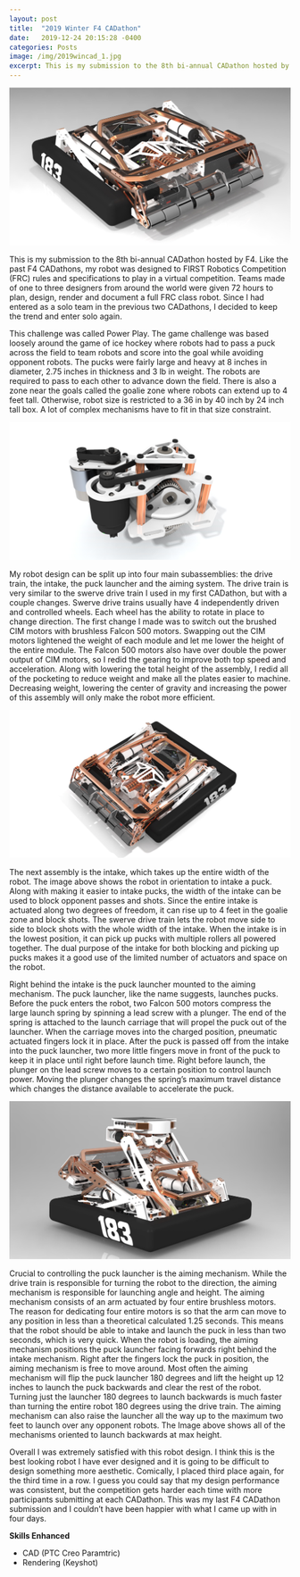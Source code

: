 ```yaml
---
layout: post
title:  "2019 Winter F4 CADathon"
date:   2019-12-24 20:15:28 -0400
categories: Posts
image: /img/2019wincad_1.jpg
excerpt: This is my submission to the 8th bi-annual CADathon hosted by F4. Like the past F4 CADathons, my robot was designed to FIRST Robotics Competition (FRC) rules and specifications to play in a virtual competition. Teams made of one to three... 
---
```

![Cover Image](/img/2019wincad_1.jpg)

This is my submission to the 8th bi-annual CADathon hosted by F4. Like the past F4 CADathons, my robot was designed to FIRST Robotics Competition (FRC) rules and specifications to play in a virtual competition. Teams made of one to three designers from around the world were given 72 hours to plan, design, render and document a full FRC class robot. Since I had entered as a solo team in the previous two CADathons, I decided to keep the trend and enter solo again. 

This challenge was called Power Play. The game challenge was based loosely around the game of ice hockey where robots had to pass a puck across the field to team robots and score into the goal while avoiding opponent robots. The pucks were fairly large and heavy at 8 inches in diameter, 2.75 inches in thickness and 3 lb in weight. The robots are required to pass to each other to advance down the field. There is also a zone near the goals called the goalie zone where robots can extend up to 4 feet tall. Otherwise, robot size is restricted to a 36 in by 40 inch by 24 inch tall box. A lot of complex mechanisms have to fit in that size constraint. 

![Swerve Module Image](/img/2019sumcad_swerve.jpg)

My robot design can be split up into four main subassemblies: the drive train, the intake, the puck launcher and the aiming system. The drive train is very similar to the swerve drive train I used in my first CADathon, but with a couple changes. Swerve drive trains usually have 4 independently driven and controlled wheels. Each wheel has the ability to rotate in place to change direction. The first change I made was to switch out the brushed CIM motors with brushless Falcon 500 motors. Swapping out the CIM motors lightened the weight of each module and let me lower the height of the entire module. The Falcon 500 motors also have over double the power output of CIM motors, so I redid the gearing to improve both top speed and acceleration. Along with lowering the total height of the assembly, I redid all of the pocketing to reduce weight and make all the plates easier to machine. Decreasing weight, lowering the center of gravity and increasing the power of this assembly will only make the robot more efficient. 

![Intake and Movement Position](/img/2019wincad_3.jpg)

The next assembly is the intake, which takes up the entire width of the robot. The image above shows the robot in orientation to intake a puck. Along with making it easier to intake pucks, the width of the intake can be used to block opponent passes and shots. Since the entire intake is actuated along two degrees of freedom, it can rise up to 4 feet in the goalie zone and block shots. The swerve drive train lets the robot move side to side to block shots with the whole width of the intake. When the intake is in the lowest position, it can pick up pucks with multiple rollers all powered together. The dual purpose of the intake for both blocking and picking up pucks makes it a good use of the limited number of actuators and space on the robot. 

Right behind the intake is the puck launcher mounted to the aiming mechanism. The puck launcher, like the name suggests, launches pucks. Before the puck enters the robot, two Falcon 500 motors compress the large launch spring by spinning a lead screw with a plunger. The end of the spring is attached to the launch carriage that will propel the puck out of the launcher. When the carriage moves into the charged position, pneumatic actuated fingers lock it in place. After the puck is passed off from the intake into the puck launcher, two more little fingers move in front of the puck to keep it in place until right before launch time. Right before launch, the plunger on the lead screw moves to a certain position to control launch power. Moving the plunger changes the spring’s maximum travel distance which changes the distance available to accelerate the puck.

![Rear Launch Orientation Image](/img/2019wincad_2.jpg)

Crucial to controlling the puck launcher is the aiming mechanism. While the drive train is responsible for turning the robot to the direction, the aiming mechanism is responsible for launching angle and height. The aiming mechanism consists of an arm actuated by four entire brushless motors. The reason for dedicating four entire motors is so that the arm can move to any position in less than a theoretical calculated 1.25 seconds. This means that the robot should be able to intake and launch the puck in less than two seconds, which is very quick. When the robot is loading, the aiming mechanism positions the puck launcher facing forwards right behind the intake mechanism. Right after the fingers lock the puck in position, the aiming mechanism is free to move around. Most often the aiming mechanism will flip the puck launcher 180 degrees and lift the height up 12 inches to launch the puck backwards and clear the rest of the robot. Turning just the launcher 180 degrees to launch backwards is much faster than turning the entire robot 180 degrees using the drive train. The aiming mechanism can also raise the launcher all the way up to the maximum two feet to launch over any opponent robots. The Image above shows all of the mechanisms oriented to launch backwards at max height. 

Overall I was extremely satisfied with this robot design. I think this is the best looking robot I have ever designed and it is going to be difficult to design something more aesthetic. Comically, I placed third place again, for the third time in a row. I guess you could say that my design performance was consistent, but the competition gets harder each time with more participants submitting at each CADathon. This was my last F4 CADathon submission and I couldn’t have been happier with what I came up with in four days. 

**Skills Enhanced**
- CAD (PTC Creo Paramtric)
- Rendering (Keyshot)